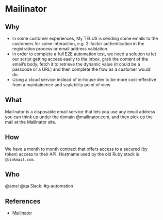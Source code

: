 # Mailinator

## Why

- In some customer experiences, My TELUS is sending some emails to the customers for some interaction, e.g. 2-factor authentication in the registration process or email address validation.
- In order to complete a full E2E automation test, we need a solution to let our script getting access easily to the inbox, grab the content of the email’s body, fetch it to retrieve the dynamic value (it could be a passcode or a URL) and then complete the flow as a customer would do. 
- Using a cloud service instead of in-house dev to be more cost-effective from a maintainence and scalability point of view

## What

Mailinator is a disposable email service that lets you use any email address you can think up under the domain @mailinator.com, and then pick up the mail at the Mailinator site.

## How

We have a month to month contract that offers access to a secured (by token) access to their API.
Hostname used by the old Ruby stack is `@binkmail.com`.

## Who

@amel @qa
Slack: #g-automation

## References

- [Mailinator](https://www.mailinator.com)

